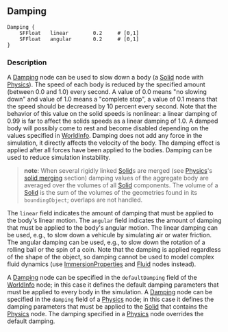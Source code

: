 ## Damping

```
Damping {
    SFFloat   linear        0.2     # [0,1]
    SFFloat   angular       0.2     # [0,1]
}
```

### Description

A [Damping](#damping) node can be used to slow down a body (a [Solid](solid.md)
node with [Physics](physics.md)). The speed of each body is reduced by the
specified amount (between 0.0 and 1.0) every second. A value of 0.0 means "no
slowing down" and value of 1.0 means a "complete stop", a value of 0.1 means
that the speed should be decreased by 10 percent every second. Note that the
behavior of this value on the solid speeds is nonlinear: a linear damping of
0.99 is far to affect the solids speeds as a linear damping of 1.0. A damped
body will possibly come to rest and become disabled depending on the values
specified in [WorldInfo](worldinfo.md). Damping does not add any force in the
simulation, it directly affects the velocity of the body. The damping effect is
applied after all forces have been applied to the bodies. Damping can be used to
reduce simulation instability.

> **note**:
When several rigidly linked [Solid](solid.md)s are merged (see
[Physics](physics.md)'s [solid
merging](physics.md#implicit-solid-merging-and-joints) section) damping values
of the aggregate body are averaged over the volumes of all [Solid](solid.md)
components. The volume of a [Solid](solid.md) is the sum of the volumes of the
geometries found in its `boundingObject`; overlaps are not handled.

The `linear` field indicates the amount of damping that must be applied to the
body's linear motion. The `angular` field indicates the amount of damping that
must be applied to the body's angular motion. The linear damping can be used,
e.g., to slow down a vehicule by simulating air or water friction. The angular
damping can be used, e.g., to slow down the rotation of a rolling ball or the
spin of a coin. Note that the damping is applied regardless of the shape of the
object, so damping cannot be used to model complex fluid dynamics (use
[ImmersionProperties](immersionproperties.md) and [Fluid](fluid.md) nodes
instead).

A [Damping](#damping) node can be specified in the `defaultDamping` field of the
[WorldInfo](worldinfo.md) node; in this case it defines the default damping
parameters that must be applied to every body in the simulation. A
[Damping](#damping) node can be specified in the `damping` field of a
[Physics](physics.md) node; in this case it defines the damping parameters that
must be applied to the [Solid](solid.md) that contains the [Physics](physics.md)
node. The damping specified in a [Physics](physics.md) node overrides the
default damping.
